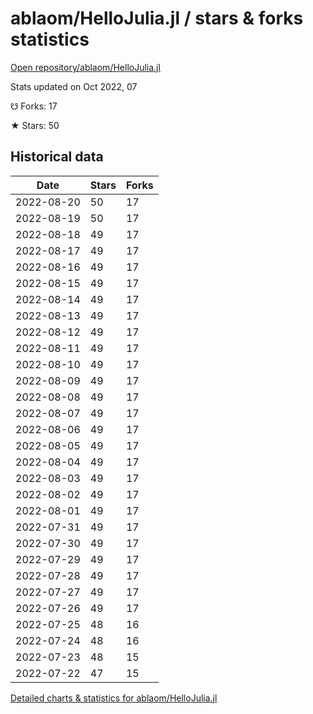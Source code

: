 # ablaom/HelloJulia.jl / stars & forks statistics

[Open repository/ablaom/HelloJulia.jl](https://github.com/ablaom/HelloJulia.jl)

Stats updated on Oct 2022, 07

☋ Forks: 17

★ Stars: 50

## Historical data
| Date | Stars | Forks |
|------|-------|-------|
| 2022-08-20 | 50 | 17 | 
| 2022-08-19 | 50 | 17 | 
| 2022-08-18 | 49 | 17 | 
| 2022-08-17 | 49 | 17 | 
| 2022-08-16 | 49 | 17 | 
| 2022-08-15 | 49 | 17 | 
| 2022-08-14 | 49 | 17 | 
| 2022-08-13 | 49 | 17 | 
| 2022-08-12 | 49 | 17 | 
| 2022-08-11 | 49 | 17 | 
| 2022-08-10 | 49 | 17 | 
| 2022-08-09 | 49 | 17 | 
| 2022-08-08 | 49 | 17 | 
| 2022-08-07 | 49 | 17 | 
| 2022-08-06 | 49 | 17 | 
| 2022-08-05 | 49 | 17 | 
| 2022-08-04 | 49 | 17 | 
| 2022-08-03 | 49 | 17 | 
| 2022-08-02 | 49 | 17 | 
| 2022-08-01 | 49 | 17 | 
| 2022-07-31 | 49 | 17 | 
| 2022-07-30 | 49 | 17 | 
| 2022-07-29 | 49 | 17 | 
| 2022-07-28 | 49 | 17 | 
| 2022-07-27 | 49 | 17 | 
| 2022-07-26 | 49 | 17 | 
| 2022-07-25 | 48 | 16 | 
| 2022-07-24 | 48 | 16 | 
| 2022-07-23 | 48 | 15 | 
| 2022-07-22 | 47 | 15 | 


[Detailed charts & statistics for ablaom/HelloJulia.jl](https://reviewgithub.com/rep/ablaom/HelloJulia.jl)
